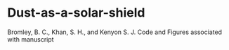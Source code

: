 # Dust-as-a-solar-shield
Bromley, B. C., Khan, S. H., and Kenyon S. J.
Code and Figures associated with manuscript

